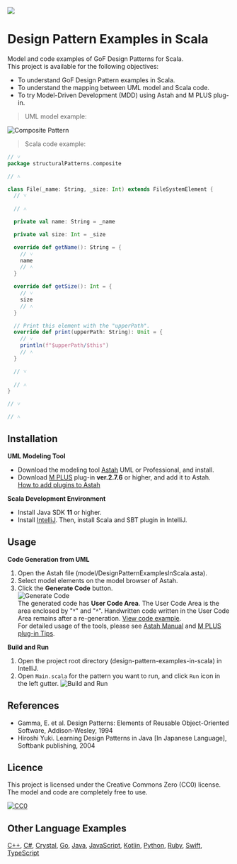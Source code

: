 [<img src="./screenshots/AllPatterns.svg">](https://raw.githubusercontent.com/takaakit/design-pattern-examples-in-scala/master/screenshots/AllPatterns.svg)

Design Pattern Examples in Scala
===

Model and code examples of GoF Design Patterns for Scala.  
This project is available for the following objectives:  

* To understand GoF Design Pattern examples in Scala.
* To understand the mapping between UML model and Scala code.
* To try Model-Driven Development (MDD) using Astah and M PLUS plug-in.

> UML model example:

![](./screenshots/CompositePattern.svg "Composite Pattern")

<a id="code-example"></a>
> Scala code example:

```scala
// ˅
package structuralPatterns.composite

// ˄

class File(_name: String, _size: Int) extends FileSystemElement {
  // ˅
  
  // ˄

  private val name: String = _name

  private val size: Int = _size

  override def getName(): String = {
    // ˅
    name
    // ˄
  }

  override def getSize(): Int = {
    // ˅
    size
    // ˄
  }

  // Print this element with the "upperPath".
  override def print(upperPath: String): Unit = {
    // ˅
    println(f"$upperPath/$this")
    // ˄
  }

  // ˅
  
  // ˄
}

// ˅

// ˄
```

Installation
------------
**UML Modeling Tool**
* Download the modeling tool [Astah](https://astah.net/download) UML or Professional, and install.  
* Download [M PLUS](https://sites.google.com/view/m-plus-plugin/download) plug-in **ver.2.7.6** or higher, and add it to Astah.  
  [How to add plugins to Astah](https://astahblog.com/2014/12/15/astah_plugins/)

**Scala Development Environment**
* Install Java SDK **11** or higher.
* Install [IntelliJ](https://www.jetbrains.com/idea/download/). Then, install Scala and SBT plugin in IntelliJ.

Usage
-----
**Code Generation from UML**
  1. Open the Astah file (model/DesignPatternExamplesInScala.asta).
  2. Select model elements on the model browser of Astah.
  3. Click the **Generate Code** button.  
  ![](./screenshots/GenerateCode.gif "Generate Code")  
  The generated code has **User Code Area**. The User Code Area is the area enclosed by "˅" and "˄". Handwritten code written in the User Code Area remains after a re-generation. [View code example](#code-example).  
  For detailed usage of the tools, please see [Astah Manual](https://astah.net/manual) and [M PLUS plug-in Tips](https://sites.google.com/view/m-plus-plugin-tips).

**Build and Run**
  1. Open the project root directory (design-pattern-examples-in-scala) in IntelliJ.
  2. Open `Main.scala` for the pattern you want to run, and click `Run` icon in the left gutter.
     ![](./screenshots/BuildAndRun.gif "Build and Run")  

References
----------
* Gamma, E. et al. Design Patterns: Elements of Reusable Object-Oriented Software, Addison-Wesley, 1994
* Hiroshi Yuki. Learning Design Patterns in Java [In Japanese Language], Softbank publishing, 2004

Licence
-------
This project is licensed under the Creative Commons Zero (CC0) license. The model and code are completely free to use.

[![CC0](https://i.creativecommons.org/p/zero/1.0/88x31.png "CC0")](https://creativecommons.org/publicdomain/zero/1.0/deed)

Other Language Examples
-----------------------
[C++](https://github.com/takaakit/design-pattern-examples-in-cpp), [C#](https://github.com/takaakit/design-pattern-examples-in-csharp), [Crystal](https://github.com/takaakit/design-pattern-examples-in-crystal), [Go](https://github.com/takaakit/design-pattern-examples-in-golang), [Java](https://github.com/takaakit/design-pattern-examples-in-java), [JavaScript](https://github.com/takaakit/design-pattern-examples-in-javascript), [Kotlin](https://github.com/takaakit/design-pattern-examples-in-kotlin), [Python](https://github.com/takaakit/design-pattern-examples-in-python), [Ruby](https://github.com/takaakit/design-pattern-examples-in-ruby), [Swift](https://github.com/takaakit/design-pattern-examples-in-swift), [TypeScript](https://github.com/takaakit/design-pattern-examples-in-typescript)
